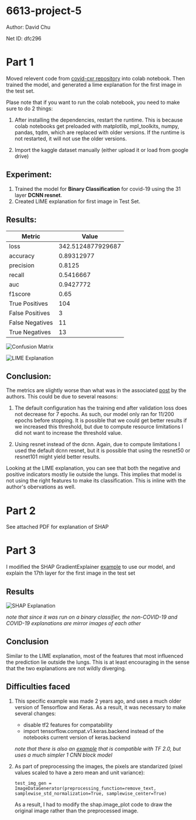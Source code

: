 # 6613-project-5
Author: David Chu

Net ID: dfc296

# Part 1
Moved relevent code from [covid-cxr repository](https://github.com/aildnont/covid-cxr) into colab notebook. Then trained the model, and generated a lime explanation for the first image in the test set.

Plase note that if you want to run the colab notebook, you need to make sure to do 2 things:

1. After installing the dependencies, restart the runtime. This is because colab notebooks get preloaded with matplotlib, mpl_toolkits, numpy, pandas, tqdm, which are replaced with older versions. If the runtime is not restarted, it will not use the older versions.

2. Import the kaggle dataset manually (either upload it or load from google drive)

## Experiment:
1. Trained the model for **Binary Classification** for covid-19 using the 31 layer **DCNN resnet**.
2. Created LIME explanation for first image in Test Set.

## Results:
| Metric          | Value             |
|-----------------|-------------------|
| loss            | 342.5124877929687 |
| accuracy        | 0.89312977        |
| precision       | 0.8125            |
| recall          | 0.5416667         |
| auc             | 0.9427772         |
| f1score         | 0.65              |
| True Positives  | 104               |
| False Positives | 3                 |
| False Negatives | 11                |
| True Negatives  | 13                |

![Confusion Matrix](https://i.imgur.com/ivI4QLR.png)

![LIME Explanation](https://i.imgur.com/sUmzEPk.png)

## Conclusion:
The metrics are slightly worse than what was in the associated [post](https://towardsdatascience.com/investigation-of-explainable-predictions-of-covid-19-infection-from-chest-x-rays-with-machine-cb370f46af1d) by the authors. This could be due to several reasons:

1. The default configuration has the training end after validation loss does not decrease for 7 epochs. As such, our model only ran for 11/200 epochs before stopping. It is possible that we could get better results if we increased this threshold, but due to compute resource limitations I did not want to increase the threshold value.

2. Using resnet instead of the dcnn. Again, due to compute limitations I used the default dcnn resnet, but it is possible that using the resnet50 or resnet101 might yield better results.

Looking at the LIME explanation, you can see that both the negative and positive indicators mostly lie outside the lungs. This implies that model is not using the right features to make its classification. This is inline with the author's obervations as well.

# Part 2
See attached PDF for explanation of SHAP

# Part 3
I modified the SHAP GradientExplainer [example](https://github.com/slundberg/shap/blob/master/notebooks/gradient_explainer/Explain%20an%20Intermediate%20Layer%20of%20VGG16%20on%20ImageNet.ipynb) to use our model, and explain the 17th layer for the first image in the test set

## Results
![SHAP Explanation](https://i.imgur.com/tHg24Kz.png)

*note that since it was run on a binary classifier, the non-COVID-19 and COVID-19 explanations are mirror images of each other*

## Conclusion
Similar to the LIME explanation, most of the features that most influenced the prediction lie outside the lungs. This is at least encouraging in the sense that the two explanations are not wildly diverging.

## Difficulties faced
1. This specific example was made 2 years ago, and uses a much older version of Tensorflow and Keras. As a result, it was necessary to make several changes:
    - disable tf2 features for compatability
    - import tensorflow.compat.v1.keras.backend instead of the notebooks current version of keras.backend
    
    *note that there is also an [example](https://github.com/slundberg/shap/blob/master/notebooks/gradient_explainer/Multi-input%20Gradient%20Explainer%20MNIST%20Example.ipynb) that is compatible with TF 2.0, but uses a much simpler 1 CNN block model*

2. As part of preprocessing the images, the pixels are standarized (pixel values scaled to have a zero mean and unit variance):

    `test_img_gen = ImageDataGenerator(preprocessing_function=remove_text, samplewise_std_normalization=True, samplewise_center=True)`

    As a result, I had to modify the shap.image_plot code to draw the original image rather than the preprocessed image.


